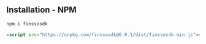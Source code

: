 ## Installation - NPM
```sh
npm i finssosdk 
```
```html
<script src="https://unpkg.com/finssosdk@0.0.1/dist/finssosdk.min.js"></script>
```
